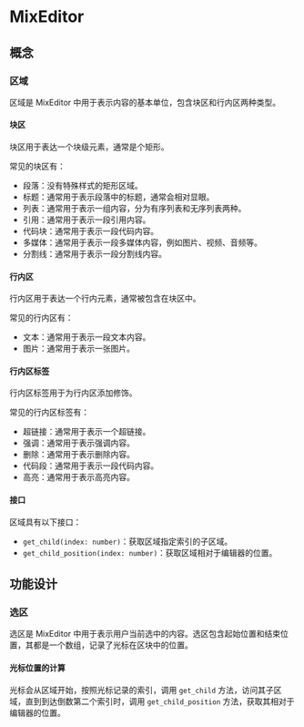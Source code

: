# MixEditor
## 概念
### 区域
区域是 MixEditor 中用于表示内容的基本单位，包含块区和行内区两种类型。

#### 块区
块区用于表达一个块级元素，通常是个矩形。

常见的块区有：
* 段落：没有特殊样式的矩形区域。
* 标题：通常用于表示段落中的标题，通常会相对显眼。
* 列表：通常用于表示一组内容，分为有序列表和无序列表两种。
* 引用：通常用于表示一段引用内容。
* 代码块：通常用于表示一段代码内容。
* 多媒体：通常用于表示一段多媒体内容，例如图片、视频、音频等。
* 分割线：通常用于表示一段分割线内容。

#### 行内区
行内区用于表达一个行内元素，通常被包含在块区中。

常见的行内区有：
* 文本：通常用于表示一段文本内容。
* 图片：通常用于表示一张图片。

#### 行内区标签
行内区标签用于为行内区添加修饰。

常见的行内区标签有：
* 超链接：通常用于表示一个超链接。
* 强调：通常用于表示强调内容。
* 删除：通常用于表示删除内容。
* 代码段：通常用于表示一段代码内容。
* 高亮：通常用于表示高亮内容。

#### 接口
区域具有以下接口：
* `get_child(index: number)`：获取区域指定索引的子区域。
* `get_child_position(index: number)`：获取区域相对于编辑器的位置。

## 功能设计
### 选区
选区是 MixEditor 中用于表示用户当前选中的内容。选区包含起始位置和结束位置，其都是一个数组，记录了光标在区块中的位置。

#### 光标位置的计算
光标会从区域开始，按照光标记录的索引，调用 `get_child` 方法，访问其子区域，直到到达倒数第二个索引时，调用 `get_child_position` 方法，获取其相对于编辑器的位置。
